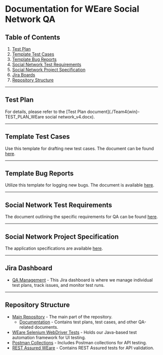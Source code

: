 # Documentation for WEare Social Network QA

## Table of Contents
1. [Test Plan](#test-plan)
2. [Template Test Cases](#template-test-cases)
3. [Template Bug Reports](#template-bug-reports)
4. [Social Network Test Requirements](#social-network-test-requirements)
5. [Social Network Project Specification](#social-network-project-specification)
6. [Jira Boards](#jira-boards)
7. [Repository Structure](#repository-structure)

---

## Test Plan
For details, please refer to the [Test Plan document](./Team4{win}-TEST_PLAN_WEare social network_v4.docx).

---

## Template Test Cases
Use this template for drafting new test cases. The document can be found [here](./Team4{win}-Test_Cases_Template.docx).

---

## Template Bug Reports
Utilize this template for logging new bugs. The document is available [here](./Team4{win}-Bug_template.docx).

---

## Social Network Test Requirements
The document outlining the specific requirements for QA can be found [here](./Team4{win}-Social_Network_Test_Requirements.docx).

---

## Social Network Project Specification
The application specifications are available [here](./Team4{win}-Social_Network_Project_Specification.docx).

---

## Jira Dashboard
- [QA Management](https://team4tests.atlassian.net/jira/software/c/projects/FPW/boards/4) - This Jira dashboard is where we manage individual test plans, track issues, and monitor test runs.


---

## Repository Structure

- [Main Repository](https://github.com/Alpha-50-group-4-final-project/Group-4-common-repo/tree/main) - The main part of the repository.
  - [Documentation](https://github.com/Alpha-50-group-4-final-project/Group-4-common-repo/tree/main/Documentation) - Contains test plans, test cases, and other QA-related documents.
- [WEare Selenium WebDriver Tests](https://github.com/Alpha-50-group-4-final-project/Group-4-common-repo/tree/main/WEare-SeleniumWebDriver-tests) - Holds our Java-based test automation framework for UI testing.
- [Postman Collections](https://github.com/Alpha-50-group-4-final-project/Group-4-common-repo/tree/main/Postman-Collections) - Includes Postman collections for API testing.
- [REST Assured WEare](https://github.com/Alpha-50-group-4-final-project/Group-4-common-repo/tree/main/REST-Assured-WEare) - Contains REST Assured tests for API validation.

